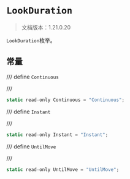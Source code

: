 # `LookDuration`

> 文档版本：1.21.0.20

`LookDuration`枚举。

## 常量

/// define
`Continuous`


///

```js
static read-only Continuous = "Continuous";
```


/// define
`Instant`


///

```js
static read-only Instant = "Instant";
```


/// define
`UntilMove`


///

```js
static read-only UntilMove = "UntilMove";
```

